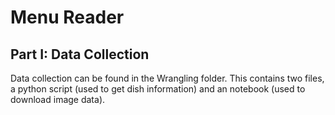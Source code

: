 # Menu Reader

## Part I: Data Collection

Data collection can be found in the Wrangling folder. This contains two files, a python script (used to get dish information) and an notebook (used to download image data). 
